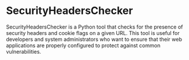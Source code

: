 # SecurityHeadersChecker
SecurityHeadersChecker is a Python tool that checks for the presence of security headers and cookie flags on a given URL. This tool is useful for developers and system administrators who want to ensure that their web applications are properly configured to protect against common vulnerabilities.
